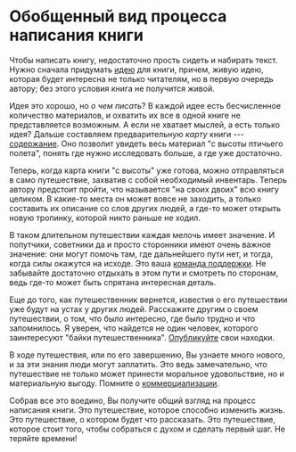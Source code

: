 
# Обобщенный вид процесса написания книги

Чтобы написать книгу, недостаточно прость сидеть и набирать текст.
Нужно сначала придумать [идею](book-idea.md) для книги, причем, живую
идею, которая будет интересна не только читателям, но в первую очередь
автору; без этого условия книга не получится живой.

Идея это хорошо, но *о чем писать*?  В каждой идее есть бесчисленное
количество материалов, и охватить их все в одной книге не
представляется возможным.  А если не хватает мыслей, а есть только
идея?  Дальше составляем предварительную *карту* книги ---
[содержание](idea.md).  Оно позволит увидеть весь материал "с высоты
птичьего полета", понять где нужно исследовать больше, а где уже
достаточно.

Теперь, когда карта книги "с высоты" уже готова, можно отправляться в
само путешествие, захватив с собой необходимый инвентарь.  Теперь
автору предстоит пройти, что называется "на своих двоих" всю книгу
целиком.  В какие-то места он может вовсе не заходить, а только
составить их описание со слов других людей, а где-то может открыть
новую тропинку, которой никто раньше не ходил.

В таком длительном путешествии каждая мелочь имеет значение.  И
попутчики, советники да и просто сторонники имеют очень важное
значение: они могут помочь там, где дальнейшего пути нет, и тогда,
когда силы окажутся на исходе.  Это ваша [команда
поддержки](group-session.md).  Не забывайте достаточно отдыхать в этом
пути и смотреть по сторонам, ведь где-то может быть спрятана
интересная деталь.

Еще до того, как путешественник вернется, известия о его путешествии
уже будут на устах у других людей.  Расскажите другим о своем
путешествии, о том, что было интересно, где было трудно и что
запомнилось.  Я уверен, что найдется не один человек, которого
заинтересуют "байки путешественника".  [Опубликуйте](prepub.md) свои
находки.

В ходе путешествия, или по его завершению, Вы узнаете много нового, и
за эти знания люди могут заплатить.  Это ведь замечательно, что
путешествие не только может принести моральное удовольствие, но и
материальную выгоду.  Помните о [коммерциализации](commerc.md).

Собрав все это воедино, Вы получите общий взгляд на процесс написания
книги.  Это путешествие, которое способно изменить жизнь.  Это
путешествие, о котором будет что рассказать.  Это путешествие, которое
стоит того, чтобы собраться с духом и сделать первый шаг.  Не теряйте
времени!
